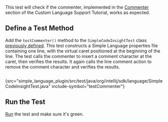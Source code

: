 [//]: # (title: 9. Commenter Test)

<!-- Copyright 2000-2022 JetBrains s.r.o. and other contributors. Use of this source code is governed by the Apache 2.0 license that can be found in the LICENSE file. -->

<include src="tests_prerequisites.md" include-id="custom_language_testing_tutorial_header"></include>

This test will check if the commenter, implemented in the [Commenter](commenter.md) section of the Custom Language Support Tutorial, works as expected.

## Define a Test Method
Add the `testCommenter()` method to the `SimpleCodeInsightTest` class [previously defined](completion_test.md#define-a-test).
This test constructs a Simple Language properties file containing one line, with the virtual caret positioned at the beginning of the line.
The test calls the commenter to insert a comment character at the caret, then verifies the results.
It again calls the line comment action to remove the comment character and verifies the results.

```java
```
{src="simple_language_plugin/src/test/java/org/intellij/sdk/language/SimpleCodeInsightTest.java" include-symbol="testCommenter"}

## Run the Test
[Run](completion_test.md#run-the-test) the test and make sure it's green.

